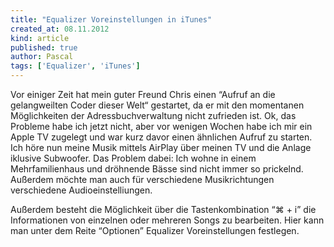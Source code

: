 ```yaml
---
title: "Equalizer Voreinstellungen in iTunes"
created_at: 08.11.2012
kind: article
published: true
author: Pascal
tags: ['Equalizer', 'iTunes']
---
```

Vor einiger Zeit hat mein guter Freund Chris einen “Aufruf an die gelangweilten Coder dieser Welt“ gestartet, da er mit den momentanen Möglichkeiten der Adressbuchverwaltung nicht zufrieden ist. Ok, das Probleme habe ich jetzt nicht, aber vor wenigen Wochen habe ich mir ein Apple TV zugelegt und war kurz davor einen ähnlichen Aufruf zu starten. Ich höre nun meine Musik mittels AirPlay über meinen TV und die Anlage iklusive Subwoofer. Das Problem dabei: Ich wohne in einem Mehrfamilienhaus und dröhnende Bässe sind nicht immer so prickelnd. Außerdem möchte man auch für verschiedene Musikrichtungen verschiedene Audioeinstelliungen.

<!-- more -->

Außerdem besteht die Möglichkeit über die Tastenkombination “⌘ + i”  die Informationen von einzelnen oder mehreren Songs zu bearbeiten. Hier kann man unter dem Reite “Optionen” Equalizer Voreinstellungen festlegen.